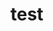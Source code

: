 # test
<!doctype html>
<html>
	<head>
		<meta charset="utf-8">
		<title>简历</title>
		<style>
			@keyframes first{
				0%  {transform:rotateY(0deg) rotateX(0deg) rotateZ(0deg);}
				25% {transform:rotateY(90deg) rotateX(90deg) rotateZ(0deg);}
				50% {transform:rotateY(180deg) rotateX(180deg) rotateZ(0deg);}
				75% {transform:rotateY(270deg) rotateX(270deg) rotateZ(0deg);}
				100%{transform:rotateY(360deg) rotateX(360deg) rotateZ(0deg);}
			}
			.zuo{
				position:fixed;
				top:60px;
				width:100px;
				height:100px;
				border:0px solid #f00;
				perspective:500px;
			}
			.you{
				position:fixed;
				top:60px;
				right:0px;
				width:100px;
				height:100px;
				border:0px solid #f00;
				perspective:500px;
			}
			.zhong{
				margin:24px;
				width:50px;
				height:50px;
				border:0px solid #f00;
				transform-style:preserve-3d;	
				animation:second 2s linear infinite;
			}
			.ge{
				width:50px;
				height:50px;
				border:0px solid #f00;
				position:absolute;
				background-color:#f00;
				text-align:center;
				line-height:50px;
				font-size:40px;
			}
			.front{
				transform:translateZ(24px);
			}
			.back{
				background-image:url(image/简.png);
				transform:rotateX(180deg) translateZ(24px);
			}
			.left{
				transform:rotateY(-90deg) translateZ(24px);
			}
			.right{
				transform:rotateY(90deg) translateZ(24px);
			}
			@keyframes second{
				0%  {transform:rotateY(0deg);}
				25% {transform:rotateY(90deg);}
				50% {transform:rotateY(180deg);}
				75% {transform:rotateY(270deg);}
				100%{transform:rotateY(360deg);}
			}
				.a{
					margin:20px auto;
					width:827px;
					height:1100px;
					border:1px solid #000;
				}
				.b{
					float:left;
					width:200px;
					height:1100px;
					border:0px solid #0f0;
					margin:0px 0px 0px 0px;
					background-color:#244765;
				}	
				.bb{
					width:198px;
					height:248px;
					border:0px solid #00f;
					border-radius:25px;
					line-height:248px;
					text-align:center;
				}
				.bbb{
					width:160px;
					height:448px;
					border:0px solid #00f;
					line-height:30px;
					list-style-type:none;
				}
				.c1{
					
					float:left;
					width:620px;
					height:200px;
					border:0px solid #0f0;	
				}				
				.c11{
					margin:30px 0px 0px 30px;
					float:left;
					width:70px;
					height:70px;
					border:0px solid #0f0;
					text-align:center;
					line-height:70px;
					font-size:49px;	
				}
				.c12{
					float:left;
					width:500px;
					height:50px;
					border:0px solid #f00;
					margin:10px 0px 0px 30px;
					font-size:15px;
					line-height:50px;
				}
				.c2{
					float:left;
					width:594px;
					height:155px;
					border:0px solid #0f0;	
				}							
				.c3{
					float:left;
					width:594px;
					height:200px;
					border:0px solid #0f0;	
				}		
				.c4{
					float:left;
					width:594px;
					height:130px;
					border:0px solid #0f0;	
				}		
				.titles{
					font-size:40px;
					color:#385573;
				}
				.zhong:hover{
					animation:second 2s 10;
				}
				.b:hover{
					border-radius:25px;
					box-shadow: 10px 10px 5px #888888;
				}
				.bb:hover{
					box-shadow: 10px 10px 5px #888888;
				}
				.c1:hover{
					border-radius:25px;
					box-shadow: 10px 10px 5px #888888;
					background-color:#e0e0e0;
				}
				.c11:hover{
					border-radius:25px;
					box-shadow: 10px 10px 5px #888888;
					background-color:#f8f8f8;
					animation:second 2s;
				}
				.c2:hover{
					border-radius:25px;
					box-shadow:10px 10px 5px #888888;
					background-color:#e0e0e0;
				}
				.c3:hover{
					border-radius:25px;
					box-shadow: 10px 10px 5px #888888;
					background-color:#e0e0e0;
				}
				.c4:hover{
					border-radius:25px;
					box-shadow: 10px 10px 5px #888888;
					background-color:#e0e0e0;
				}
				
		</style>
	</head>
	<body>
			<div class="zuo">
				<div class="zhong">
					<div class="ge front">个</div>
					<div class="ge left">人</div>
					<div class="ge back"></div>
					<div class="ge right">历</div>
				</div>
			</div>
			<div class="you">
				<div class="zhong">
					<div class="ge front">个</div>
					<div class="ge left">人</div>
					<div class="ge back"></div>
					<div class="ge right">历</div>
				</div>
			</div>
			
		<div class="a">
			<div class="b">
				<div class="bb">
					假装有照片
				</div>
				<ul class="bbb">
					<li>姓名：&nbsp陈晓</li>
					<li>性别：&nbsp男</li>
					<li>学校：<br>&nbsp&nbsp杭州电子科技大学<br>信息工程学院（本科）</li>
					<li>政治面貌：共青团员</li>
					<li>所在地：&nbsp杭州</li>
					<li>联系电话：<br>187-5885-1377</li>
					<li>联系邮箱：<br>815793632@qq.com</li>
				</ul>
			</div>
			<div class="c1">
				<div class="c11">个</div>
				<div class="c11">人</div>
				<div class="c11">简</div>
				<div class="c11">历</div>
				<div class="c12">求职意向：JAVA开发工程师</div>
			</div>
				<fieldset class="c2">
					<legend class="titles">教育背景</legend><hr>
					
					<p>2018.07-2018.09&nbsp&nbsp&nbsp&nbsp&nbsp&nbsp杭州电子科技大学信息工程学院
						&nbsp&nbsp&nbsp&nbsp&nbsp&nbsp通信工程（本科）
					<br>主修课程：数字电路，单片机原理与应用，模拟电子电路，通信原理，
					DSP芯片原理与应用，MATLAB,信号与系统 ，电路分析，C语言				
					</p>
				</fieldset>
				
				<fieldset class="c2">
					<legend class="titles">实习经历</legend><hr>
					
					<p>2017.07-2017.08&nbsp&nbsp&nbsp&nbsp&nbsp&nbsp中国银行&nbsp&nbsp&nbsp&nbsp&nbsp&nbsp实习生
					<br>&nbsp&nbsp&nbsp&nbsp负责对来银行的人做一些简单的引导，然后是简单了解银行的一些工作情况
					</p>
				</fieldset>
				<fieldset class="c3">
					<legend class="titles">校园经历</legend><hr>
					<p>
						2015.09-2018.05
						<br>1.参与的暑假社会实践获得优秀
						<br>2.参与校内社联三项比赛
						<br>3.完成了对单片机的简单处理
						<br>4.简单的完成了60s计时器的设计
					</p>
				</fieldset>
				<fieldset class="c4">
					<legend class="titles">技能</legend><hr>
					<p>
						熟练运用office、JAVA相关软件。简单运用ORCAD,以及MATLAB目前正在学习使用MySql、JDBC、
						HTML、CSS、JavaScript。
					</p>
				</fieldset>
				<fieldset class="c2">
					<legend class="titles">自我评价</legend><hr>
						<p>
							&nbsp&nbsp&nbsp&nbsp本人性格随和乐观，积极向上，爱好广泛，喜欢钻研，工作认真负责，
							拥有较强的组织能力和适应能力，并具有良好的身体素质。乐于沟通，易于融入集体，
							乐于助人，学习能力较好，注重理论与实践相结合，在工作中不断提高专业知识之余，
							同时也在不断地提高做人、做事的能力，争取将工作做得更好，争取做更好的自己！
						</p>
				</fieldset>
			</div>
		</div>
	</body>
</html>
